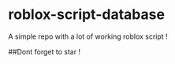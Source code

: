 # roblox-script-database
A simple repo with a lot of working roblox script !


##Dont forget to star !
